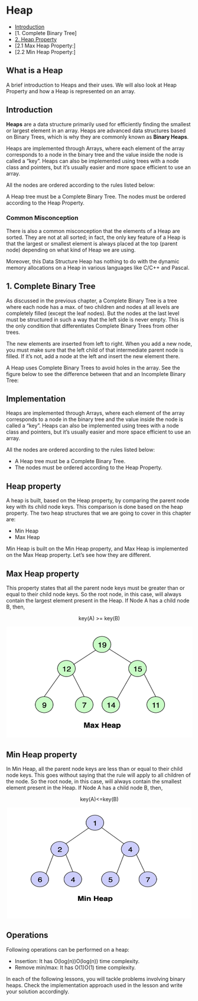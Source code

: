 # Heap
* [Introduction](#Introduction)
* [1. Complete Binary Tree]
* [2. Heap Property](#heap_property)
* [2.1 Max Heap Property:]
* [2.2 Min Heap Property:]
## What is a Heap
A brief introduction to Heaps and their uses. We will also look at Heap Property and how a Heap is represented on an array.
## Introduction #
**Heaps** are a data structure primarily used for efficiently finding the smallest or largest element in an array. Heaps are advanced data structures based on Binary Trees, which is why they are commonly known as **Binary Heaps**.

Heaps are implemented through Arrays, where each element of the array corresponds to a node in the binary tree and the value inside the node is called a “key”. Heaps can also be implemented using trees with a node class and pointers, but it’s usually easier and more space efficient to use an array.

All the nodes are ordered according to the rules listed below:

A Heap tree must be a Complete Binary Tree.
The nodes must be ordered according to the Heap Property.

### **Common Misconception** ###
There is also a common misconception that the elements of a Heap are sorted. They are not at all sorted; in fact, the only key feature of a Heap is that the largest or smallest element is always placed at the top (parent node) depending on what kind of Heap we are using.

Moreover, this Data Structure Heap has nothing to do with the dynamic memory allocations on a Heap in various languages like C/C++ and Pascal.


## 1. Complete Binary Tree #
As discussed in the previous chapter, a Complete Binary Tree is a tree where each node has a max. of two children and nodes at all levels are completely filled (except the leaf nodes). But the nodes at the last level must be structured in such a way that the left side is never empty. This is the only condition that differentiates Complete Binary Trees from other trees.

The new elements are inserted from left to right. When you add a new node, you must make sure that the left child of that intermediate parent node is filled. If it’s not, add a node at the left and insert the new element there.

A Heap uses Complete Binary Trees to avoid holes in the array. See the figure below to see the difference between that and an Incomplete Binary Tree:

## Implementation #
Heaps are implemented through Arrays, where each element of the array corresponds to a node in the binary tree and the value inside the node is called a “key”. Heaps can also be implemented using trees with a node class and pointers, but it’s usually easier and more space efficient to use an array.

All the nodes are ordered according to the rules listed below:

* A Heap tree must be a Complete Binary Tree.
* The nodes must be ordered according to the Heap Property.

## Heap property #
A heap is built, based on the Heap property, by comparing the parent node key with its child node keys. This comparison is done based on the heap property. The two heap structures that we are going to cover in this chapter are:

* Min Heap
* Max Heap

Min Heap is built on the Min Heap property, and Max Heap is implemented on the Max Heap property. Let’s see how they are different.

## Max Heap property #
This property states that all the parent node keys must be greater than or equal to their child node keys. So the root node, in this case, will always contain the largest element present in the Heap. If Node A has a child node B, then,

<p align=center>
  key(A) >= key(B)
</p>

<p align=center>
  <img width=550 height=300 src="https://github.com/ravi26067/Coding/blob/master/DS/Heap/source/maxHeap.png">
</p>

## Min Heap property #
In Min Heap, all the parent node keys are less than or equal to their child node keys. This goes without saying that the rule will apply to all children of the node. So the root node, in this case, will always contain the smallest element present in the Heap. If Node A has a child node B, then,

<p align=center>
  key(A)<=key(B)
</p>
  
<p align=center>
  <img width=500 height=300 src="https://github.com/ravi26067/Coding/blob/master/DS/Heap/source/minnHeap.png">
</p>

## Operations #
Following operations can be performed on a heap:

* Insertion: It has O(log(n))O(log(n)) time complexity.
* Remove min/max: It has O(1)O(1) time complexity.

In each of the following lessons, you will tackle problems involving binary heaps. Check the implementation approach used in the lesson and write your solution accordingly.
